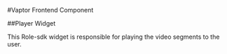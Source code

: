 #Vaptor Frontend Component

##Player Widget


This Role-sdk widget is responsible for playing the video segments to the user.
